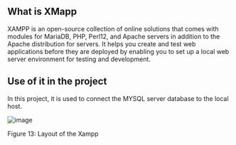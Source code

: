 ## What is XMapp
XAMPP is an open-source collection of online solutions that comes with modules for MariaDB, PHP, Perl12, and Apache servers in addition to the Apache distribution for servers. 
It helps you create and test web applications before they are deployed by enabling you to set up a local web server environment for testing and development.

## Use of it in the project
In this project, it is used to connect the MYSQL server database to the local host. 

![image](https://github.com/MMemon2003/HealthProject2024/assets/146339735/c7ec7622-d083-4c4d-b857-3ab11eb65854)



 Figure 13: Layout of the Xampp
